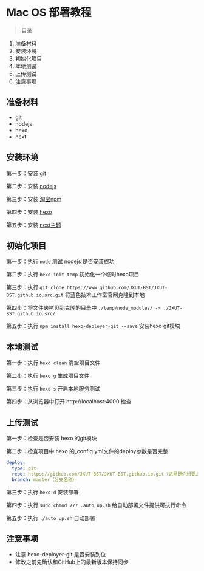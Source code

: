 # Mac OS 部署教程

> 目录
1. 准备材料
2. 安装环境
3. 初始化项目
4. 本地测试
5. 上传测试
6. 注意事项

## 准备材料

- git
- nodejs
- hexo
- next

## 安装环境

第一步：安装 [git](https://git-scm.com/)

第二步：安装 [nodejs](https://nodejs.org/en/)

第三步：安装 [淘宝npm](http://npm.taobao.org/)

第四步：安装 [hexo](https://hexo.io)

第五步：安装 [next主题](http://theme-next.iissnan.com)


## 初始化项目

第一步：执行 `node` 测试 nodejs 是否安装成功

第二步：执行 `hexo init temp` 初始化一个临时hexo项目

第三步：执行 `git clone https://www.github.com/JXUT-BST/JXUT-BST.github.io.src.git` 将蓝色技术工作室官网克隆到本地

第四步：将文件夹拷贝到克隆的目录中 `./temp/node_modules/ -> ./JXUT-BST.github.io.src/`

第五步：执行 `npm install hexo-deployer-git --save` 安装hexo git模块

## 本地测试

第一步：执行 `hexo clean` 清空项目文件

第二步：执行 `hexo g` 生成项目文件

第三步：执行 `hexo s` 开启本地服务测试

第四步：从浏览器中打开 http://localhost:4000 检查

## 上传测试

第一步：检查是否安装 hexo 的git模块

第二步：检查项目中 hexo 的_config.yml文件的deploy参数是否完整

```yaml
deploy:
  type: git
  repo: https://github.com/JXUT-BST/JXUT-BST.github.io.git（这里是你想要上传到的远程git地址）
  branch: master（分支名称）
```

第三步：执行 `hexo d` 安装部署

第四步：执行 `sudo chmod 777 .auto_up.sh` 给自动部署文件提供可执行命令

第五步：执行 `./auto_up.sh` 自动部署

## 注意事项

- 注意 hexo-deployer-git 是否安装到位
- 修改之前先确认和GitHub上的最新版本保持同步